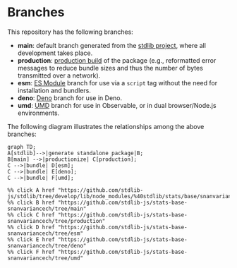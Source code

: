 <!--

@license Apache-2.0

Copyright (c) 2022 The Stdlib Authors.

Licensed under the Apache License, Version 2.0 (the "License");
you may not use this file except in compliance with the License.
You may obtain a copy of the License at

    http://www.apache.org/licenses/LICENSE-2.0

Unless required by applicable law or agreed to in writing, software
distributed under the License is distributed on an "AS IS" BASIS,
WITHOUT WARRANTIES OR CONDITIONS OF ANY KIND, either express or implied.
See the License for the specific language governing permissions and
limitations under the License.

-->

# Branches

This repository has the following branches:

-   **main**: default branch generated from the [stdlib project][stdlib-url], where all development takes place.
-   **production**: [production build][production-url] of the package (e.g., reformatted error messages to reduce bundle sizes and thus the number of bytes transmitted over a network).
-   **esm**: [ES Module][esm-url] branch for use via a `script` tag without the need for installation and bundlers.
-   **deno**: [Deno][deno-url] branch for use in Deno.
-   **umd**: [UMD][umd-url] branch for use in Observable, or in dual browser/Node.js environments.

The following diagram illustrates the relationships among the above branches:

```mermaid
graph TD;
A[stdlib]-->|generate standalone package|B;
B[main] -->|productionize| C[production];
C -->|bundle| D[esm];
C -->|bundle| E[deno];
C -->|bundle| F[umd];

%% click A href "https://github.com/stdlib-js/stdlib/tree/develop/lib/node_modules/%40stdlib/stats/base/snanvariancech"
%% click B href "https://github.com/stdlib-js/stats-base-snanvariancech/tree/main"
%% click C href "https://github.com/stdlib-js/stats-base-snanvariancech/tree/production"
%% click D href "https://github.com/stdlib-js/stats-base-snanvariancech/tree/esm"
%% click E href "https://github.com/stdlib-js/stats-base-snanvariancech/tree/deno"
%% click F href "https://github.com/stdlib-js/stats-base-snanvariancech/tree/umd"
```

[stdlib-url]: https://github.com/stdlib-js/stdlib/tree/develop/lib/node_modules/%40stdlib/stats/base/snanvariancech
[production-url]: https://github.com/stdlib-js/stats-base-snanvariancech/tree/production
[deno-url]: https://github.com/stdlib-js/stats-base-snanvariancech/tree/deno
[umd-url]: https://github.com/stdlib-js/stats-base-snanvariancech/tree/umd
[esm-url]: https://github.com/stdlib-js/stats-base-snanvariancech/tree/esm